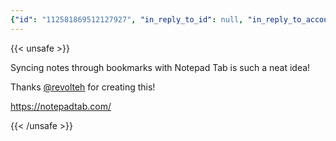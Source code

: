 ```yaml
---
{"id": "112581869512127927", "in_reply_to_id": null, "in_reply_to_account_id": null, "sensitive": false, "spoiler_text": "", "visibility": "public", "language": "en", "replies_count": 1, "reblogs_count": 0, "favourites_count": 1, "edited_at": null, "reblog": null, "application": null, "account": {"id": "108219415927856966", "username": "brozek", "acct": "brozek", "display_name": "Brandon Rozek", "url": "https://fosstodon.org/@brozek", "uri": "https://fosstodon.org/users/brozek", "avatar": "https://cdn.fosstodon.org/accounts/avatars/108/219/415/927/856/966/original/bae9f46f23936e79.jpg", "avatar_static": "https://cdn.fosstodon.org/accounts/avatars/108/219/415/927/856/966/original/bae9f46f23936e79.jpg", "header": "https://fosstodon.org/headers/original/missing.png", "header_static": "https://fosstodon.org/headers/original/missing.png", "noindex": true, "roles": []}, "media_attachments": [], "mentions": [{"id": "112542302569215000", "username": "revolteh", "url": "https://mastodon.social/@revolteh", "acct": "revolteh@mastodon.social"}], "tags": [], "emojis": [], "card": {"url": "https://notepadtab.com/", "title": "Notepad Tab", "description": "Write down anything and have it automatically persisted in the address bar and in the browser\u2019s history. Easily back up or share any note by simply copy and pasting the URL.", "language": "en", "type": "link", "author_name": "", "author_url": "", "provider_name": "Notepad Tab", "provider_url": "", "html": "", "width": 512, "height": 512, "image": "https://cdn.fosstodon.org/cache/preview_cards/images/033/230/488/original/d567e0af6a156769.png", "image_description": "", "embed_url": "", "blurhash": "UGA.AII^8w=Bt,R.RP$eQ,s9tlOZXTW=jEnh", "published_at": null}, "poll": null, "syndication": "https://fosstodon.org/@brozek/112581869512127927", "date": "2024-06-08T16:09:59.147Z"}
---
```

{{< unsafe >}}
<p>Syncing notes through bookmarks with Notepad Tab is such a neat idea! </p><p>Thanks <span class="h-card" translate="no"><a href="https://mastodon.social/@revolteh" class="u-url mention">@<span>revolteh</span></a></span> for creating this!</p><p><a href="https://notepadtab.com/" target="_blank" rel="nofollow noopener noreferrer" translate="no"><span class="invisible">https://</span><span class="">notepadtab.com/</span><span class="invisible"></span></a></p>
{{< /unsafe >}}
